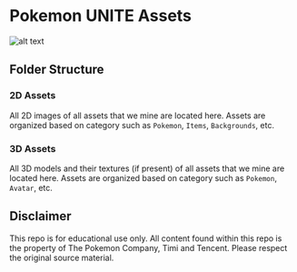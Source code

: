 # Pokemon UNITE Assets
![alt text](https://github.com/ElChicoEevee/pkmnunite-assets/blob/main/2D%20Assets/ShareGetPokemon/B02_1006070001_59c87c2618ad14af.png?raw=true)
## Folder Structure
### 2D Assets

All 2D images of all assets that we mine are located here. Assets are organized based on category such as `Pokemon`, `Items`, `Backgrounds`, etc.

### 3D Assets

All 3D models and their textures (if present) of all assets that we mine are located here. Assets are organized based on category such as `Pokemon`, `Avatar`, etc.

## Disclaimer
This repo is for educational use only. All content found within this repo is the property of The Pokemon Company, Timi and Tencent. Please respect the original source material.